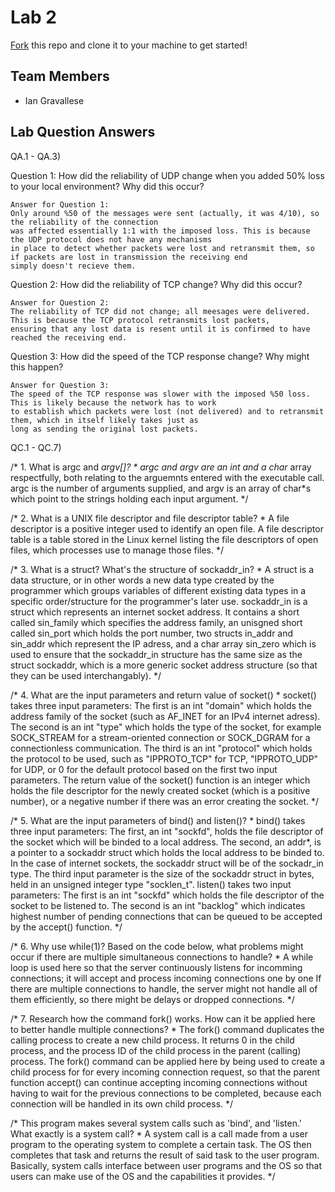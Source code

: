 # Lab 2
[Fork](https://docs.github.com/en/get-started/quickstart/fork-a-repo) this repo and clone it to your machine to get started!

## Team Members
- Ian Gravallese


## Lab Question Answers

QA.1 - QA.3)

Question 1: How did the reliability of UDP change when you added 50% loss to your local
environment? Why did this occur?

	Answer for Question 1: 
	Only around %50 of the messages were sent (actually, it was 4/10), so the reliability of the connection 
	was affected essentially 1:1 with the imposed loss. This is because the UDP protocol does not have any mechanisms
	in place to detect whether packets were lost and retransmit them, so if packets are lost in transmission the receiving end
	simply doesn't recieve them.

Question 2: How did the reliability of TCP change? Why did this occur?

	Answer for Question 2: 
	The reliability of TCP did not change; all meesages were delivered. This is because the TCP protocol retransmits lost packets, 
	ensuring that any lost data is resent until it is confirmed to have reached the receiving end.

Question 3: How did the speed of the TCP response change? Why might this happen?

	Answer for Question 3: 
	The speed of the TCP response was slower with the imposed %50 loss. This is likely because the network has to work 
	to establish which packets were lost (not delivered) and to retransmit them, which in itself likely takes just as 
	long as sending the original lost packets.



QC.1 - QC.7)

/* 1. What is argc and *argv[]?
	* 
	argc and argv are an int and a char* array respectfully, both relating to the arguemnts entered with the executable call. 
	argc is the number of arguments supplied, and argv is an array of char*s which point to the strings holding each input argument.
*/

/* 2. What is a UNIX file descriptor and file descriptor table?
	*
	A file descriptor is a positive integer used to identify an open file.
	A file descriptor table is a table stored in the Linux kernel listing the file descriptors of open files, 
	which processes use to manage those files.
*/

/* 3. What is a struct? What's the structure of sockaddr_in?
	*
	A struct is a data structure, or in other words a new data type created by the programmer which groups variables of different 
	existing data types in a specific order/structure for the programmer's later use.
	sockaddr_in is a struct which represents an internet socket address. It contains a short called sin_family which specifies the address family, 
	an unisgned short called sin_port which holds the port number, two structs in_addr and sin_addr which represent the IP adress, 
	and a char array sin_zero which is used to ensure that the sockaddr_in structure has the same size as the struct sockaddr, 
	which is a more generic socket address structure (so that they can be used interchangably).
*/

/* 4. What are the input parameters and return value of socket()
	*
	socket() takes three input parameters:
	The first is an int "domain" which holds the address family of the socket (such as AF_INET for an IPv4 internet adress).
	The second is an int "type" which holds the type of the socket, for example SOCK_STREAM for a stream-oriented connection or
	SOCK_DGRAM for a connectionless communication.
	The third is an int "protocol" which holds the protocol to be used, such as "IPPROTO_TCP" for TCP, "IPPROTO_UDP" for UDP,
	or 0 for the default protocol based on the first two input parameters.
	The return value of the socket() function is an integer which holds the file descriptor for the newly created socket 
	(which is a positive number), or a negative number if there was an error creating the socket.
*/

/* 5. What are the input parameters of bind() and listen()?
	*
	bind() takes three input parameters:
	The first, an int "sockfd", holds the file descriptor of the socket which will be binded to a local address.
	The second, an addr*, is a pointer to a sockaddr struct which holds the local address to be binded to. In the case of
	internet sockets, the sockaddr struct will be of the sockadr_in type.
	The third input parameter is the size of the sockaddr struct in bytes, held in an unsigned integer type "socklen_t".
	listen() takes two input parameters:
	The first is an int "sockfd" which holds the file descriptor of the socket to be listened to.
	The second is an int "backlog" which indicates highest number of pending connections that can be queued to
	be accepted by the accept() function.
*/

/* 6.  Why use while(1)? Based on the code below, what problems might occur if there are multiple simultaneous connections to handle?
        *
	A while loop is used here so that the server continuously listens for incomming connections; 
	it will accept and process incoming connections one by one
	If there are multiple connections to handle, the server might not handle all of them efficiently, 
	so there might be delays or dropped connections.
*/

/* 7. Research how the command fork() works. How can it be applied here to better handle multiple connections?
	* 
	The fork() command duplicates the calling process to create a new child process. It returns 0 in the child process, and the process
	ID of the child process in the parent (calling) process.
	The fork() command can be applied here by being used to create a child process for for every incoming connection request,
	so that the parent function accept() can continue accepting incoming connections without having to wait for the previous
	connections to be completed, because each connection will be handled in its own child process.
*/

/* This program makes several system calls such as 'bind', and 'listen.' What exactly is a system call?
	*
	A system call is a call made from a user program to the operating system to complete a certain task. The OS then completes that task
	and returns the result of said task to the user program. 
	Basically, system calls interface between user programs and the OS so that users can make use of the OS and the capabilities it provides.
*/

